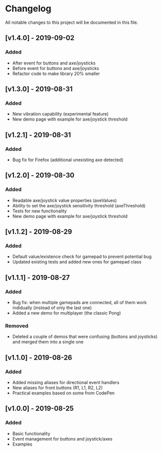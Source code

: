 # Changelog

All notable changes to this project will be documented in this file.

## [v1.4.0] - 2019-09-02

### Added

- After event for buttons and axe/joysticks
- Before event for buttons and axe/joysticks
- Refactor code to make library 20% smaller

## [v1.3.0] - 2019-08-31

### Added

- New vibration capability (experimental feature)
- New demo page with example for axe/joystick threshold

## [v1.2.1] - 2019-08-31

### Added

- Bug fix for Firefox (additional unexisting axe detected)

## [v1.2.0] - 2019-08-30

### Added

- Readable axe/joystick value properties (axeValues)
- Ability to set the axe/joystick sensitivity threshold (axeThreshold)
- Tests for new functionality
- New demo page with example for axe/joystick threshold

## [v1.1.2] - 2019-08-29

### Added

- Default value/existence check for gamepad to prevent potential bug
- Updated existing tests and added new ones for gamepad class

## [v1.1.1] - 2019-08-27

### Added

- Bug fix: when multiple gamepads are connected, all of them work indidually (instead of only the last one)
- Added a new demo for multiplayer (the classic Pong)

### Removed

- Deleted a couple of demos that were confusing (buttons and joysticks) and merged them into a single one

## [v1.1.0] - 2019-08-26

### Added

- Added missing aliases for directional event handlers
- New aliases for front buttons (R1, L1, R2, L2)
- Practical examples based on some from CodePen

## [v1.0.0] - 2019-08-25

### Added

- Basic functionality
- Event management for buttons and joystick/axes
- Examples
